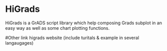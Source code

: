 # HiGrads 
HiGrads is a GrADS script library which help composing Grads subplot in an easy way as well as some chart plotting functions.



#Other link
higrads website (include turitals & example in several langaugages)
